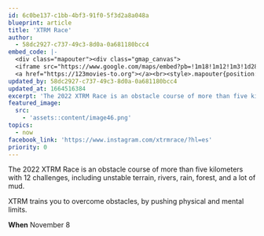 ```yaml
---
id: 6c0be137-c1bb-4bf3-91f0-5f3d2a8a048a
blueprint: article
title: 'XTRM Race'
author:
  - 58dc2927-c737-49c3-8d0a-0a681180bcc4
embed_code: |-
  <div class="mapouter"><div class="gmap_canvas">
  <iframe src="https://www.google.com/maps/embed?pb=!1m18!1m12!1m3!1d28617.8859317595!2d-84.32667212448759!3d9.994391644052296!2m3!1f0!2f0!3f0!3m2!1i1024!2i768!4f13.1!3m3!1m2!1s0x0%3A0xe34b4fa28102b82d!2zOcKwNTgnNTcuMSJOIDg0wrAxOScyNC43Ilc!5e0!3m2!1ses!2sus!4v1663956073666!5m2!1ses!2sus" width="400" height="300" style="border:0;" allowfullscreen="" loading="lazy" referrerpolicy="no-referrer-when-downgrade"></iframe>
  <a href="https://123movies-to.org"></a><br><style>.mapouter{position:relative;text-align:right;height:500px;width:1200px;}</style><style>.gmap_canvas {overflow:hidden;background:none!important;height:500px;width:1200px;}</style></div></div>
updated_by: 58dc2927-c737-49c3-8d0a-0a681180bcc4
updated_at: 1664516384
excerpt: 'The 2022 XTRM Race is an obstacle course of more than five kilometers'
featured_image:
  src:
    - 'assets::content/image46.png'
topics:
  - now
facebook_link: 'https://www.instagram.com/xtrmrace/?hl=es'
priority: 0
---
```

The 2022 XTRM Race is an obstacle course of more than five kilometers with 12 challenges, including unstable terrain, rivers, rain, forest, and a lot of mud.


XTRM trains you to overcome obstacles, by pushing physical and mental limits.


**When** November 8